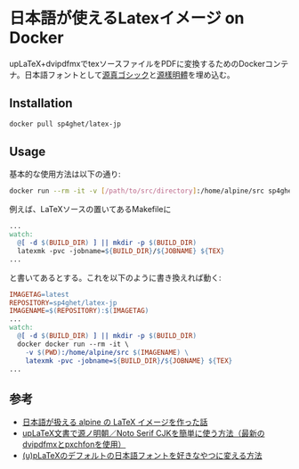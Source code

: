 日本語が使えるLatexイメージ on Docker
===

upLaTeX+dvipdfmxでtexソースファイルをPDFに変換するためのDockerコンテナ。日本語フォントとして[源真ゴシック](http://jikasei.me/font/genshin/)と[源樣明體](https://github.com/ButTaiwan/genyo-font)を埋め込む。

## Installation

```bash
docker pull sp4ghet/latex-jp
```

## Usage

基本的な使用方法は以下の通り:

```bash
docker run --rm -it -v [/path/to/src/directory]:/home/alpine/src sp4ghet/latex-jp latexmk [filename].tex
```

例えば、LaTeXソースの置いてあるMakefileに

```Makefile
...
watch:
  @[ -d $(BUILD_DIR) ] || mkdir -p $(BUILD_DIR)
  latexmk -pvc -jobname=${BUILD_DIR}/${JOBNAME} ${TEX}
...
```

と書いてあるとする。これを以下のように書き換えれば動く:

```Makefile
IMAGETAG=latest
REPOSITORY=sp4ghet/latex-jp
IMAGENAME=$(REPOSITORY):$(IMAGETAG)
...
watch:
  @[ -d $(BUILD_DIR) ] || mkdir -p $(BUILD_DIR)
  docker docker run --rm -it \
    -v $(PWD):/home/alpine/src $(IMAGENAME) \
    latexmk -pvc -jobname=${BUILD_DIR}/${JOBNAME} ${TEX}
...
```

## 参考

- [日本語が扱える alpine の LaTeX イメージを作った話](http://3846masa.hatenablog.jp/entry/2017/02/08/215920)
- [upLaTeX文書で源ノ明朝／Noto Serif CJKを簡単に使う方法（最新のdvipdfmxとpxchfonを使用）](https://qiita.com/zr_tex8r/items/9dfeafecca2d091abd02)
- [(u)pLaTeXのデフォルトの日本語フォントを好きなやつに変える方法](https://qiita.com/zr_tex8r/items/15ec2848371ec19d45ed)
